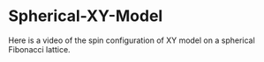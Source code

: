 # Spherical-XY-Model
Here is a video of the spin configuration of XY model on a spherical Fibonacci lattice.
